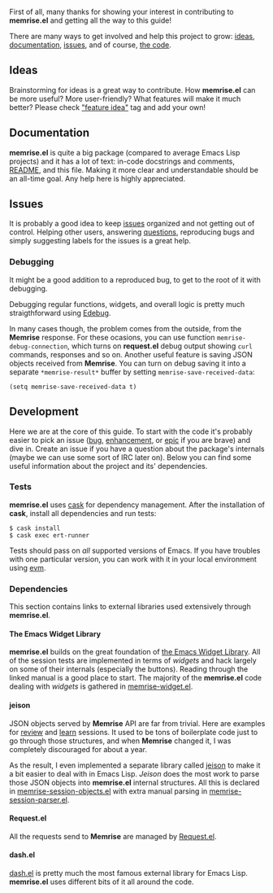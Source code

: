 First of all, many thanks for showing your interest in contributing to **memrise.el** and getting all the way to this guide!

There are many ways to get involved and help this project to grow: [ideas](#ideas), [documentation](#documentation), [issues](#issues), and of course, [the code](#development).

## Ideas

Brainstorming for ideas is a great way to contribute. How **memrise.el** can be more useful? More user-friendly? What features will make it much better? Please check ["feature idea"](https://github.com/SavchenkoValeriy/memrise.el/labels/feature%20idea) tag and add your own!

## Documentation

**memrise.el** is quite a big package (compared to average Emacs Lisp projects) and it has a lot of text: in-code docstrings and comments, [README](./README.md), and this file. Making it more clear and understandable should be an all-time goal. Any help here is highly appreciated.

## Issues

It is probably a good idea to keep [issues](https://github.com/SavchenkoValeriy/memrise.el/issues) organized and not getting out of control. Helping other users, answering [questions](https://github.com/SavchenkoValeriy/memrise.el/labels/question), reproducing bugs and simply suggesting labels for the issues is a great help.

### Debugging

It might be a good addition to a reproduced bug, to get to the root of it with debugging.

Debugging regular functions, widgets, and overall logic is pretty much straigthforward using [Edebug](https://www.gnu.org/software/emacs/manual/html_node/elisp/Edebug.html#Edebug).

In many cases though, the problem comes from the outside, from the **Memrise** response. For these ocasions, you can use function `memrise-debug-connection`, which turns on **request.el** debug output showing `curl` commands, responses and so on. Another useful feature is saving JSON objects received from **Memrise**. You can turn on debug saving it into a separate `*memrise-result*` buffer by setting `memrise-save-received-data`:

``` emacs-lisp
(setq memrise-save-received-data t)
```

## Development

Here we are at the core of this guide. To start with the code it's probably easier to pick an issue ([bug](https://github.com/SavchenkoValeriy/memrise.el/labels/bug), [enhancement](https://github.com/SavchenkoValeriy/memrise.el/labels/enhancement), or [epic](https://github.com/SavchenkoValeriy/memrise.el/labels/epic) if you are brave) and dive in. Create an issue if you have a question about the package's internals (maybe we can use some sort of IRC later on). Below you can find some useful information about the project and its' dependencies.

### Tests

**memrise.el** uses [cask](https://github.com/cask/cask) for dependency management. After the installation of **cask**, install all dependencies and run tests:

```
$ cask install
$ cask exec ert-runner
```

Tests should pass on *all* supported versions of Emacs. If you have troubles with one particular version, you can work with it in your local environment using [evm](https://github.com/rejeep/evm).

### Dependencies

This section contains links to external libraries used extensively through **memrise.el**.

#### The Emacs Widget Library

**memrise.el** builds on the great foundation of [the Emacs Widget Library](https://www.gnu.org/software/emacs/manual/html_mono/widget.html). All of the session tests are implemented in terms of *widgets* and hack largely on some of their internals (especially the buttons). Reading through the linked manual is a good place to start. The majority of the **memrise.el** code dealing with *widgets* is gathered in [memrise-widget.el](./memrise-widget.el).

#### jeison

JSON objects served by **Memrise** API are far from trivial. Here are examples for [review](./assets/review.json) and [learn](./assets/learn.json) sessions. It used to be tons of boilerplate code just to go through those structures, and when **Memrise** changed it, I was completely discouraged for about a year.

As the result, I even implemented a separate library called [jeison](https://github.com/SavchenkoValeriy/jeison) to make it a bit easier to deal with in Emacs Lisp. *Jeison* does the most work to parse those JSON objects into **memrise.el** internal structures. All this is declared in [memrise-session-objects.el](./memrise-session-objects.el) with extra manual parsing in [memrise-session-parser.el](./memrise-session-parser.el).

#### Request.el

All the requests send to **Memrise** are managed by [Request.el](https://github.com/tkf/emacs-request).

#### dash.el

[dash.el](https://github.com/magnars/dash.el) is pretty much the most famous external library for Emacs Lisp. **memrise.el** uses different bits of it all around the code.
